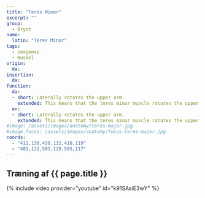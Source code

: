 ```yaml
---
title: "Teres Minor"
excerpt: ""
group:
  - Bryst
name:
  latin: "Teres Minor"
tags:
  - imagemap
  - muskel
origin: 
  da: 
insertion: 
  da: 
function:
  da:
  - short: Laterally rotates the upper arm.
    extended: This means that the teres minor muscle rotates the upper arm outward around the axis of the bone (i.e. it rotates the upper arm away from the vertical midline of the body).
  en:
  - short: Laterally rotates the upper arm.
    extended: This means that the teres minor muscle rotates the upper arm outward around the axis of the bone (i.e. it rotates the upper arm away from the vertical midline of the body).
#image: /assets/images/anatomy/teres-major.jpg
#image_focus: /assets/images/anatomy/focus-teres-major.jpg
coords:
  - "411,130,430,132,410,119"
  - "485,132,503,129,505,117"
---
```


## Træning af {{ page.title }}

{% include video provider="youtube" id="k91SAsiE3wY" %}
